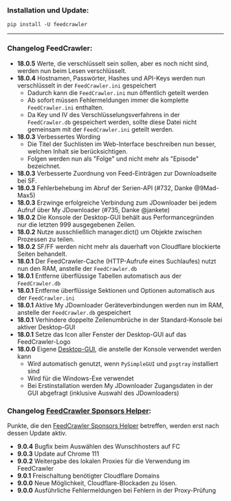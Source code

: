 ### Installation und Update:

`pip install -U feedcrawler`

---

### Changelog FeedCrawler:

- **18.0.5** Werte, die verschlüsselt sein sollen, aber es noch nicht sind, werden nun beim Lesen verschlüsselt.
- **18.0.4** Hostnamen, Passwörter, Hashes und API-Keys werden nun verschlüsselt in der `FeedCrawler.ini` gespeichert
  - Dadurch kann die `FeedCrawler.ini` nun öffentlich geteilt werden
  - Ab sofort müssen Fehlermeldungen immer die komplette `FeedCrawler.ini` enthalten.
  - Da Key und IV des Verschlüsselungsverfahrens in der `FeedCrawler.db` gespeichert werden, sollte diese Datei nicht
    gemeinsam mit der `FeedCrawler.ini` geteilt werden.
- **18.0.3** Verbessertes Wording
  - Die Titel der Suchlisten im Web-Interface beschreiben nun besser, welchen Inhalt sie berücksichtigen.
  - Folgen werden nun als "Folge" und nicht mehr als "Episode" bezeichnet.
- **18.0.3** Verbesserte Zuordnung von Feed-Einträgen zur Downloadseite bei SF.
- **18.0.3** Fehlerbehebung im Abruf der Serien-API (#732, Danke @9Mad-Max5)
- **18.0.3** Erzwinge erfolgreiche Verbindung zum JDownloader bei jedem Aufruf über My JDownloader (#735, Danke @jankete)
- **18.0.2** Die Konsole der Desktop-GUI behält aus Performancegründen nur die letzten 999 ausgegebenen Zeilen.
- **18.0.2** Nutze ausschließlich manager.dict() um Objekte zwischen Prozessen zu teilen.
- **18.0.2** SF/FF werden nicht mehr als dauerhaft von Cloudflare blockierte Seiten behandelt.
- **18.0.1** Der FeedCrawler-Cache (HTTP-Aufrufe eines Suchlaufes) nutzt nun den RAM, anstelle der `FeedCrawler.db` 
- **18.0.1** Entferne überflüssige Tabellen automatisch aus der `FeedCrawler.db`
- **18.0.1** Entferne überflüssige Sektionen und Optionen automatisch aus der `FeedCrawler.ini`
- **18.0.1** Aktive My JDownloader Geräteverbindungen werden nun im RAM, anstelle der `FeedCrawler.db` gespeichert 
- **18.0.1** Verhindere doppelte Zeilenumbrüche in der Standard-Konsole bei aktiver Desktop-GUI
- **18.0.1** Setze das Icon aller Fenster der Desktop-GUI auf das FeedCrawler-Logo
- **18.0.0** Eigene [Desktop-GUI](https://github.com/rix1337/FeedCrawler/wiki/7.-Desktop-GUI), die anstelle der Konsole verwendet werden kann
  - Wird automatisch genutzt, wenn `PySimpleGUI` und `psgtray` installiert sind
  - Wird für die Windows-Exe verwendet
  - Bei Erstinstallation werden My JDownloader Zugangsdaten in der GUI abgefragt (inklusive Auswahl des JDownloaders)

### Changelog [FeedCrawler Sponsors Helper](https://github.com/rix1337/FeedCrawler/wiki/5.-FeedCrawler-Sponsors-Helper):

Punkte, die den [FeedCrawler Sponsors Helper](https://github.com/rix1337/RSScrawler/wiki/5.-FeedCrawler-Sponsors-Helper)
betreffen, werden erst nach dessen Update aktiv.

- **9.0.4** Bugfix beim Auswählen des Wunschhosters auf FC
- **9.0.3** Update auf Chrome 111
- **9.0.2** Weitergabe des lokalen Proxies für die Verwendung im FeedCrawler
- **9.0.1** Freischaltung benötigter Cloudflare Domains
- **9.0.0** Neue Möglichkeit, Cloudflare-Blockaden zu lösen.
- **9.0.0** Ausführliche Fehlermeldungen bei Fehlern in der Proxy-Prüfung
